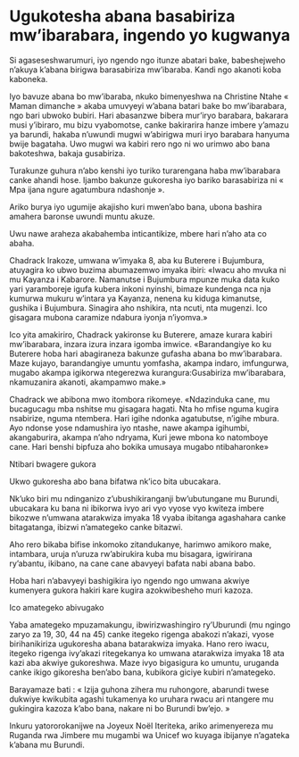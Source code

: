 # Ugukotesha abana basabiriza mw’ibarabara, ingendo yo kugwanya

Si agaseseshwarumuri, iyo ngendo ngo itunze abatari bake, babeshejweho n’akuya k’abana birigwa barasabiriza mw’ibaraba. Kandi ngo akanoti koba kaboneka.

Iyo bavuze abana bo mw’ibaraba, nkuko bimenyeshwa na Christine Ntahe « Maman dimanche » akaba umuvyeyi w’abana batari bake bo mw’ibarabara, ngo bari ubwoko bubiri. Hari abasanzwe bibera mur’iryo barabara, bakarara musi y’ibiraro, mu bizu vyabomotse, canke bakirarira hanze imbere y’amazu ya barundi, hakaba n’uwundi mugwi w’abirigwa muri iryo barabara hanyuma bwije bagataha. Uwo mugwi wa kabiri rero ngo ni wo urimwo abo bana bakoteshwa, bakaja gusabiriza.

Turakunze guhura n’abo kenshi iyo turiko turarengana haba mw’ibarabara canke ahandi hose. Ijambo bakunze gukoresha iyo bariko barasabiriza ni « Mpa ijana ngure agatumbura ndashonje ».

Ariko burya iyo ugumije akajisho kuri mwen’abo bana, ubona bashira amahera baronse uwundi muntu akuze.

Uwu nawe araheza akabahemba inticantikize, mbere hari n’aho ata co abaha.

Chadrack Irakoze, umwana w’imyaka 8, aba ku Buterere i Bujumbura, atuyagira ko ubwo buzima abumazemwo imyaka ibiri: «Iwacu aho mvuka ni mu Kayanza i Kabarore. Namanutse i Bujumbura mpunze muka data kuko yari yaramboreje igufa kubera inkoni nyinshi, bimaze kundenga nca nja kumurwa mukuru w’intara ya Kayanza, nenena ku kiduga kimanutse, gushika i Bujumbura. Sinagira aho nshikira, nta ncuti, nta mugenzi. Ico gisagara mubona caramize ndabura iyonja n’iyomva.»

Ico yita amakiriro, Chadrack yakironse ku Buterere, amaze kurara kabiri mw’ibarabara, inzara izura inzara igomba imwice. «Barandangiye ko ku Buterere hoba hari abagiraneza bakunze gufasha abana bo mw’ibarabara. Maze kujayo, barandangiye umuntu yomfasha, akampa indaro, imfungurwa, mugabo akampa igikorwa ntegerezwa kurangura:Gusabiriza mw’ibarabara, nkamuzanira akanoti, akampamwo make.»

Chadrack we abibona mwo itombora rikomeye. «Ndazinduka cane, mu bucagucagu mba nshitse mu gisagara hagati. Nta ho mfise nguma kugira nsabirize, nguma ntembera. Hari igihe ndonka agatubutse, n’igihe mbura. Ayo ndonse yose ndamushira iyo ntashe, nawe akampa igihumbi, akangaburira, akampa n’aho ndryama, Kuri jewe mbona ko natomboye cane. Hari benshi bipfuza aho bokika umusaya mugabo ntibaharonke»

Ntibari bwagere gukora

Ukwo gukoresha abo bana bifatwa nk’ico bita ubucakara.

Nk’uko biri mu ndinganizo z’ubushikiranganji bw’ubutungane mu Burundi, ubucakara ku bana ni ibikorwa ivyo ari vyo vyose vyo kwiteza imbere bikozwe n’umwana atarakwiza imyaka 18 vyaba ibitanga agashahara canke bitagatanga, ibizwi n’amategeko canke bitazwi.

Aho rero bikaba bifise inkomoko zitandukanye, harimwo amikoro make, intambara, uruja n’uruza rw’abirukira kuba mu bisagara, igwirirana ry’abantu, ikibano, na cane cane abavyeyi bafata nabi abana babo.

Hoba hari n’abavyeyi bashigikira iyo ngendo ngo umwana akwiye kumenyera gukora hakiri kare kugira azokwibesheho muri kazoza.

Ico amategeko abivugako

Yaba amategeko mpuzamakungu, ibwirizwashingiro ry’Uburundi (mu ngingo zaryo za 19, 30, 44 na 45) canke itegeko rigenga abakozi n’akazi, vyose birihanikiriza ugukoresha abana batarakwiza imyaka. Hano rero iwacu, itegeko rigenga ivy’akazi ritegekanya ko umwana atarakwiza imyaka 18 ata kazi aba akwiye gukoreshwa. Maze ivyo bigasigura ko umuntu, uruganda canke ikigo gikoresha ben’abo bana, kubikora giciye kubiri n’amategeko.

Barayamaze bati : « Izija guhona zihera mu ruhongore, abarundi twese dukwiye kwikubita agashi tukamenya ko uruhara rwacu ari ntangere mu gukingira kazoza k’abo bana, nakare ni bo Burundi bw’ejo. »

Inkuru yatororokanijwe na Joyeux Noël Iteriteka, ariko arimenyereza mu Ruganda rwa Jimbere mu mugambi wa Unicef wo kuyaga ibijanye n’agateka k’abana mu Burundi.